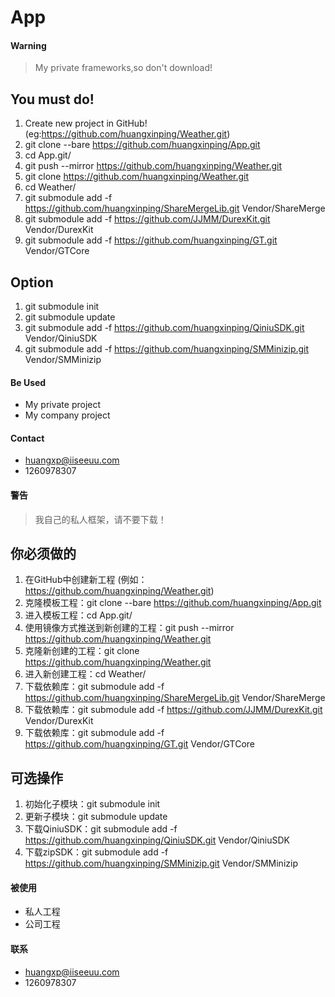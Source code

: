 App
==================

#### Warning
> My private frameworks,so don't download!

## You must do!
1. Create new project in GitHub!  (eg:https://github.com/huangxinping/Weather.git)
2. git clone --bare https://github.com/huangxinping/App.git
3. cd App.git/
4. git push --mirror https://github.com/huangxinping/Weather.git
5. git clone https://github.com/huangxinping/Weather.git
6. cd Weather/
7. git submodule add -f https://github.com/huangxinping/ShareMergeLib.git Vendor/ShareMerge
8. git submodule add -f https://github.com/JJMM/DurexKit.git Vendor/DurexKit
9. git submodule add -f https://github.com/huangxinping/GT.git Vendor/GTCore

## Option

1. git submodule init
2. git submodule update
3. git submodule add -f https://github.com/huangxinping/QiniuSDK.git Vendor/QiniuSDK
4. git submodule add -f https://github.com/huangxinping/SMMinizip.git Vendor/SMMinizip

#### Be Used
* My private project
* My company project

#### Contact
* huangxp@iiseeuu.com
* 1260978307


#### 警告
> 我自己的私人框架，请不要下载！

## 你必须做的
1. 在GitHub中创建新工程  (例如：https://github.com/huangxinping/Weather.git)
2. 克隆模板工程：git clone --bare https://github.com/huangxinping/App.git
3. 进入模板工程：cd App.git/
4. 使用镜像方式推送到新创建的工程：git push --mirror https://github.com/huangxinping/Weather.git
5. 克隆新创建的工程：git clone https://github.com/huangxinping/Weather.git
6. 进入新创建工程：cd Weather/
7. 下载依赖库：git submodule add -f https://github.com/huangxinping/ShareMergeLib.git Vendor/ShareMerge
8. 下载依赖库：git submodule add -f https://github.com/JJMM/DurexKit.git Vendor/DurexKit
9. 下载依赖库：git submodule add -f https://github.com/huangxinping/GT.git Vendor/GTCore

## 可选操作
1. 初始化子模块：git submodule init
2. 更新子模块：git submodule update
3. 下载QiniuSDK：git submodule add -f https://github.com/huangxinping/QiniuSDK.git Vendor/QiniuSDK
4. 下载zipSDK：git submodule add -f https://github.com/huangxinping/SMMinizip.git Vendor/SMMinizip


#### 被使用
* 私人工程
* 公司工程

#### 联系
* huangxp@iiseeuu.com
* 1260978307
